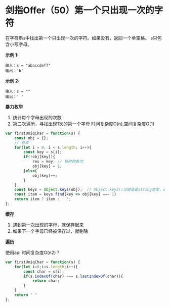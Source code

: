 # 剑指Offer（50）第一个只出现一次的字符

在字符串`s`中找出第一个只出现一次的字符。如果没有，返回一个单空格。 s只包含小写字母。

**示例 1:**
```
输入：s = "abaccdeff"
输出：'b'

```
**示例 2:**
```
输入：s = "" 
输出：' '
```

**暴力枚举**

1. 统计每个字母出现的次数
2. 第二次遍历，寻找出现1次的第一个字母
时间复杂度O(n),空间复杂度O(1)


```js
var firstUniqChar = function(s) {
    const obj = {};
    // 首次
    for(let i = 0; i < s.length; i++){
        const key = s[i]; 
        if(!obj[key]){
            res = key; // 暂时的首次
            obj[key] = 1;
        }else{
            obj[key]++;
        }
    }
    const keys = Object.keys(obj);  // Object.keys()当键值是string类型，遍历顺序是按照加入顺序
    const item = keys.find(key => obj[key] === 1)
    return item ? item : ' ';
};
```

**缓存**

1. 遇到第一次出现的字母，就保存起来
2. 如果下一个字母已经被保存过，就剔除

**遍历**

使用api
时间复杂度O(n2)？

```js
var firstUniqChar = function(s) {
    for(let i=0;i<s.length;i++){
        const char = s[i];
        if(s.indexOf(char) === s.lastIndexOf(char)){
            return char;
        }
    }
    return " "
};
```